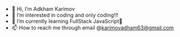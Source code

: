 - 👋 Hi, I’m Adkham Karimov
- 👀 I’m interested in coding and only coding!!!
- 🌱 I’m currently learning FullStack JavaScript👾
- 📫 How to reach me through email @karimovadham63@gmail.com


